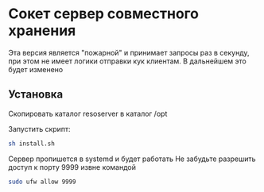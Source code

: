 # Сокет сервер совместного хранения

Эта версия является "пожарной" и принимает запросы раз в секунду, при этом не имеет логики отправки кук клиентам. В дальнейшем это будет изменено

## Установка

Скопировать каталог resoserver в каталог /opt

Запустить скрипт:
```bash
sh install.sh
```

Сервер пропишется в systemd и будет работать
Не забудьте разрешить доступ к порту 9999 извне командой
```bash
sudo ufw allow 9999
```

